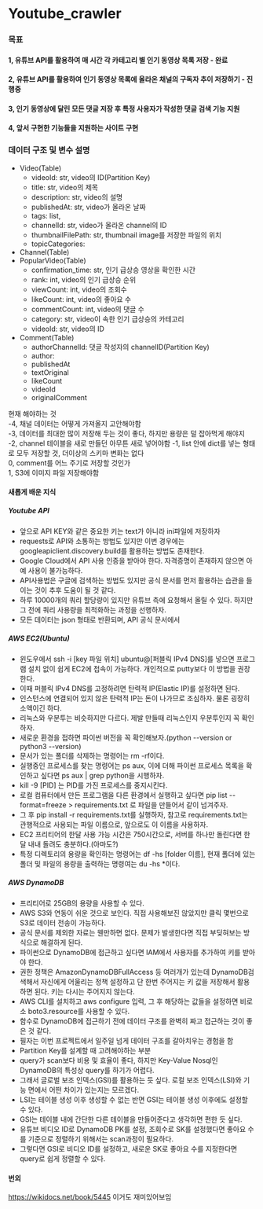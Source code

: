 # Youtube_crawler

### 목표
#### 1, 유튜브 API를 활용하여 매 시간 각 카테고리 별 인기 동영상 목록 저장 - 완료
#### 2, 유튜브 API를 활용하여 인기 동영상 목록에 올라온 채널의 구독자 추이 저장하기 - 진행중
#### 3, 인기 동영상에 달린 모든 댓글 저장 후 특정 사용자가 작성한 댓글 검색 기능 지원
#### 4, 앞서 구현한 기능들을 지원하는 사이트 구현

### 데이터 구조 및 변수 설명
* Video(Table)
  * videoId: str, video의 ID(Partition Key)
  * title: str, video의 제목
  * description: str, video의 설명
  * publishedAt: str, video가 올라온 날짜
  * tags: list, 
  * channelId: str, video가 올라온 channel의 ID
  * thumbnailFilePath: str, thumbnail image를 저장한 파일의 위치
  * topicCategories:
* Channel(Table)
* PopularVideo(Table)
  * confirmation_time: str, 인기 급상승 영상을 확인한 시간
  * rank: int, video의 인기 급상승 순위
  * viewCount: int, video의 조회수
  * likeCount: int, video의 좋아요 수
  * commentCount: int, video의 댓글 수
  * category: str, video이 속한 인기 급상승의 카테고리
  * videoId: str, video의 ID
* Comment(Table)
  * authorChannelId: 댓글 작성자의 channelID(Partition Key)
  * author: 
  * publishedAt
  * textOriginal
  * likeCount
  * videoId
  * originalComment



현재 해야하는 것  
-4, 채널 데이터는 어떻게 가져올지 고안해야함  
-3, 데이터를 최대한 많이 저장해 두는 것이 좋다, 하지만 용량은 덜 잡아먹게 해야지  
-2, channel 테이블을 새로 만들던 아무튼 새로 넣어야함
-1, list 안에 dict를 넣는 형태로 모두 저장할 것, 더이상의 스키마 변화는 없다  
0, comment를 어느 주기로 저장할 것인가  
1, S3에 이미지 파일 저장해야함



#### 새롭게 배운 지식

##### Youtube API
* 앞으로 API KEY와 같은 중요한 키는 text가 아니라 ini파일에 저장하자
* requests로 API와 소통하는 방법도 있지만 이번 경우에는 googleapiclient.discovery.build를 활용하는 방법도 존재한다.
* Google Cloud에서 API 사용 인증을 받아야 한다. 자격증명이 존재하지 않으면 아예 사용이 불가능하다.
* API사용법은 구글에 검색하는 방법도 있지만 공식 문서를 먼저 활용하는 습관을 들이는 것이 추후 도움이 될 것 같다.
* 하루 10000개의 쿼리 할당량이 있지만 유튜브 측에 요청해서 올릴 수 있다. 하지만 그 전에 쿼리 사용량을 최적화하는 과정을 선행하자.
* 모든 데이터는 json 형태로 반환되며, API 공식 문서에서 

##### AWS EC2(Ubuntu)
* 윈도우에서 ssh -i [key 파일 위치] ubuntu@[퍼블릭 IPv4 DNS]를 넣으면 프로그램 설치 없이 쉽게 EC2에 접속이 가능하다. 개인적으로 putty보다 이 방법을 권장한다.
* 이때 퍼블릭 IPv4 DNS를 고정하려면 탄력적 IP(Elastic IP)를 설정하면 된다.
* 인스턴스에 연결되어 있지 않은 탄력적 IP는 돈이 나가므로 조심하자. 물론 굉장히 소액이긴 하다.
* 리눅스와 우분투는 비슷하지만 다르다. 제발 만들때 리눅스인지 우분투인지 꼭 확인하자.
* 새로운 환경을 접하면 파이썬 버전을 꼭 확인해보자.(python --version or python3 --version)
* 문서가 있는 폴더를 삭제하는 명령어는 rm -rf이다.
* 실행중인 프로세스를 찾는 명령어는 ps aux, 이에 더해 파이썬 프로세스 목록을 확인하고 싶다면 ps aux | grep python을 시행하자.
* kill -9 [PID] 는 PID를 가진 프로세스를 중지시킨다.
* 로컬 컴퓨터에서 만든 프로그램을 다른 환경에서 실행하고 싶다면 pip list --format=freeze > requirements.txt 로 파일을 만들어서 같이 넘겨주자.
* 그 후 pip install -r requirements.txt를 실행하자, 참고로 requirements.txt는 관행적으로 사용되는 파일 이름으로, 앞으로도 이 이름을 사용하자.
* EC2 프리티어의 한달 사용 가능 시간은 750시간으로, 서버를 하나만 돌린다면 한달 내내 돌려도 충분하다.(아마도?)
* 특정 디렉토리의 용량을 확인하는 명령어는 df -hs [folder 이름], 현재 폴더에 있는 폴더 및 파일의 용량을 출력하는 명령여는 du -hs *이다.

#####  AWS DynamoDB
* 프리티어로 25GB의 용량을 사용할 수 있다.
* AWS S3와 연동이 쉬운 것으로 보인다. 직접 사용해보진 않았지만 클릭 몇번으로 S3로 데이터 전송이 가능하다.
* 공식 문서를 제외한 자료는 웬만하면 없다. 문제가 발생한다면 직접 부딪혀보는 방식으로 해결하게 된다.
* 파이썬으로 DynamoDB에 접근하고 싶다면 IAM에서 사용자를 추가하여 키를 받아야 한다.
* 권한 정책은 AmazonDynamoDBFullAccess 등 여러개가 있는데 DynamoDB검색해서 자신에게 어울리는 정책 설정하고 단 한번 주어지는 키 값을 저장해서 활용하면 된다. 키는 다시는 주어지지 않는다.  
* AWS CLI를 설치하고 aws configure 입력, 그 후 해당하는 값들을 설정하면 비로소 boto3.resource를 사용할 수 있다. 
* 함수로 DynamoDB에 접근하기 전에 데이터 구조를 완벽히 짜고 접근하는 것이 좋은 것 같다.
* 필자는 이번 프로젝트에서 일주일 넘게 데이터 구조를 갈아치우는 경험을 함
* Partition Key를 설계할 때 고려해야하는 부분
* query가 scan보다 비용 및 효율이 좋다, 하지만 Key-Value Nosql인 DynamoDB의 특성상 query를 하기가 어렵다.
* 그래서 글로벌 보조 인덱스(GSI)를 활용하는 듯 싶다. 로컬 보조 인덱스(LSI)와 기능 면에서 어떤 차이가 있는지는 모르겠다.
* LSI는 테이블 생성 이후 생성할 수 없는 반면 GSI는 테이블 생성 이후에도 설정할 수 있다.
* GSI는 테이블 내에 간단한 다른 테이블을 만들어준다고 생각하면 편한 듯 싶다.
* 유튜브 비디오 ID로 DynamoDB PK를 설정, 조회수로 SK를 설정했다면 좋아요 수를 기준으로 정렬하기 위해서는 scan과정이 필요하다.
* 그렇다면 GSI로 비디오 ID를 설정하고, 새로운 SK로 좋아요 수를 지정한다면 query로 쉽게 정렬할 수 있다.

#### 번외  
https://wikidocs.net/book/5445  이거도 재미있어보임